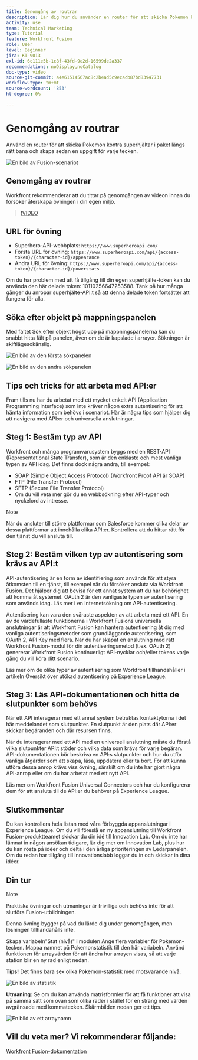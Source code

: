 ```yaml
---
title: Genomgång av routrar
description: Lär dig hur du använder en router för att skicka Pokemon kontra superhjältar i paket längs rätt sökväg i  [!DNL Adobe Workfront Fusion].
activity: use
team: Technical Marketing
type: Tutorial
feature: Workfront Fusion
role: User
level: Beginner
jira: KT-9013
exl-id: 6c111e5b-1c8f-43fd-9e2d-16599de2a337
recommendations: noDisplay,noCatalog
doc-type: video
source-git-commit: a4e61514567ac8c2b4ad5c9ecacb87bd83947731
workflow-type: tm+mt
source-wordcount: '853'
ht-degree: 0%

---
```


# Genomgång av routrar

Använd en router för att skicka Pokemon kontra superhjältar i paket längs rätt bana och skapa sedan en uppgift för varje tecken.

![En bild av Fusion-scenariot](assets/universal-connectors-and-routing-2.png)

## Genomgång av routrar

Workfront rekommenderar att du tittar på genomgången av videon innan du försöker återskapa övningen i din egen miljö.

>[!VIDEO](https://video.tv.adobe.com/v/335272/?quality=12&learn=on)

## URL för övning

* Superhero-API-webbplats: `https://www.superheroapi.com/`
* Första URL för övning: `https://www.superheroapi.com/api/{access-token}/{character-id}/appearance`
* Andra URL för övning: `https://www.superheroapi.com/api/{access-token}/{character-id}/powerstats`

Om du har problem med att få tillgång till din egen superhjälte-token kan du använda den här delade token: 10110256647253588. Tänk på hur många gånger du anropar superhjälte-API:t så att denna delade token fortsätter att fungera för alla.



## Söka efter objekt på mappningspanelen

Med fältet Sök efter objekt högst upp på mappningspanelerna kan du snabbt hitta fält på panelen, även om de är kapslade i arrayer. Sökningen är skiftlägesokänslig.

![En bild av den första sökpanelen](assets/universal-connectors-and-routing-3.png)

![En bild av den andra sökpanelen](assets/universal-connectors-and-routing-4.png)

## Tips och tricks för att arbeta med API:er

Fram tills nu har du arbetat med ett mycket enkelt API (Application Programming Interface) som inte kräver någon extra autentisering för att hämta information som behövs i scenariot. Här är några tips som hjälper dig att navigera med API:er och universella anslutningar.

## Steg 1: Bestäm typ av API

Workfront och många programvarusystem byggs med en REST-API (Representational State Transfer), som är den enklaste och mest vanliga typen av API idag. Det finns dock några andra, till exempel:

* SOAP (Simple Object Access Protocol) (Workfront Proof API är SOAP)
* FTP (File Transfer Protocol)
* SFTP (Secure File Transfer Protocol)
* Om du vill veta mer gör du en webbsökning efter API-typer och nyckelord av intresse.

>[!NOTE]
>
>När du ansluter till större plattformar som Salesforce kommer olika delar av dessa plattformar att innehålla olika API:er. Kontrollera att du hittar rätt för den tjänst du vill ansluta till.

## Steg 2: Bestäm vilken typ av autentisering som krävs av API:t

API-autentisering är en form av identifiering som används för att styra åtkomsten till en tjänst, till exempel när du försöker ansluta via Workfront Fusion. Det hjälper dig att bevisa för ett annat system att du har behörighet att komma åt systemet. OAuth 2 är den vanligaste typen av autentisering som används idag. Läs mer i en Internetsökning om API-autentisering.

Autentisering kan vara den svåraste aspekten av att arbeta med ett API. En av de värdefullaste funktionerna i Workfront Fusions universella anslutningar är att Workfront Fusion kan hantera autentisering åt dig med vanliga autentiseringsmetoder som grundläggande autentisering, som OAuth 2, API Key med flera. När du har skapat en anslutning med rätt Workfront Fusion-modul för din autentiseringsmetod (t.ex. OAuth 2) genererar Workfront Fusion kontinuerligt API-nycklar och/eller tokens varje gång du vill köra ditt scenario.

Läs mer om de olika typer av autentisering som Workfront tillhandahåller i artikeln Översikt över utökad autentisering på Experience League.

## Steg 3: Läs API-dokumentationen och hitta de slutpunkter som behövs

När ett API interagerar med ett annat system betraktas kontaktytorna i det här meddelandet som slutpunkter. En slutpunkt är den plats där API:er skickar begäranden och där resursen finns.

När du interagerar med ett API med en universell anslutning måste du förstå vilka slutpunkter API:t stöder och vilka data som krävs för varje begäran. API-dokumentationen bör beskriva en API:s slutpunkter och hur du utför vanliga åtgärder som att skapa, läsa, uppdatera eller ta bort. För att kunna utföra dessa anrop krävs viss övning, särskilt om du inte har gjort några API-anrop eller om du har arbetat med ett nytt API.

Läs mer om Workfront Fusion Universal Connectors och hur du konfigurerar dem för att ansluta till de API:er du behöver på Experience League.

## Slutkommentar

Du kan kontrollera hela listan med våra förbyggda appanslutningar i Experience League. Om du vill föreslå en ny appanslutning till Workfront Fusion-produktteamet skickar du din idé till Innovation Lab. Om du inte har lämnat in någon ansökan tidigare, lär dig mer om Innovation Lab, plus hur du kan rösta på idéer och delta i den årliga prioriteringen av Ledarpanelen. Om du redan har tillgång till innovationslabb loggar du in och skickar in dina idéer.

## Din tur

>[!NOTE]
>
>Praktiska övningar och utmaningar är frivilliga och behövs inte för att slutföra Fusion-utbildningen.

Denna övning bygger på vad du lärde dig under genomgången, men lösningen tillhandahålls inte.

Skapa variabeln&quot;Stat (nivå)&quot; i modulen Ange flera variabler för Pokemon-tecken. Mappa namnet på Pokemonstatistik till den här variabeln. Använd funktionen för arrayvärden för att ändra hur arrayen visas, så att varje station blir en ny rad enligt nedan.

**Tips!** Det finns bara sex olika Pokemon-statistik med motsvarande nivå.

![En bild av statistik](assets/universal-connectors-and-routing-5.png)

**Utmaning:** Se om du kan använda matrisformler för att få funktioner att visa på samma sätt som ovan som olika rader i stället för en sträng med värden avgränsade med kommatecken. Skärmbilden nedan ger ett tips.

![En bild av ett arraynamn](assets/universal-connectors-and-routing-6.png)

## Vill du veta mer? Vi rekommenderar följande:

[Workfront Fusion-dokumentation](https://experienceleague.adobe.com/docs/workfront/using/adobe-workfront-fusion/workfront-fusion-2.html?lang=en)
